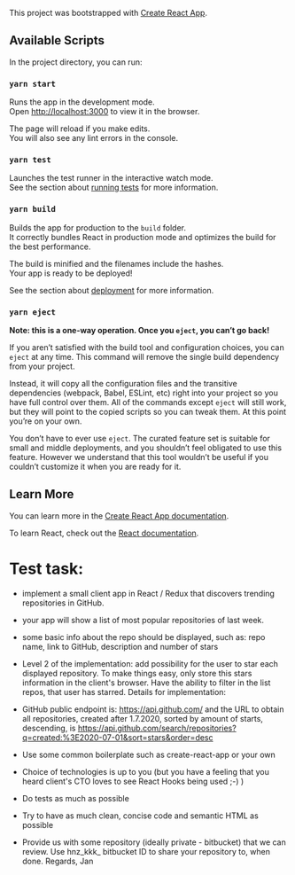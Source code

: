 This project was bootstrapped with [Create React App](https://github.com/facebook/create-react-app).

## Available Scripts

In the project directory, you can run:

### `yarn start`

Runs the app in the development mode.<br />
Open [http://localhost:3000](http://localhost:3000) to view it in the browser.

The page will reload if you make edits.<br />
You will also see any lint errors in the console.

### `yarn test`

Launches the test runner in the interactive watch mode.<br />
See the section about [running tests](https://facebook.github.io/create-react-app/docs/running-tests) for more information.

### `yarn build`

Builds the app for production to the `build` folder.<br />
It correctly bundles React in production mode and optimizes the build for the best performance.

The build is minified and the filenames include the hashes.<br />
Your app is ready to be deployed!

See the section about [deployment](https://facebook.github.io/create-react-app/docs/deployment) for more information.

### `yarn eject`

**Note: this is a one-way operation. Once you `eject`, you can’t go back!**

If you aren’t satisfied with the build tool and configuration choices, you can `eject` at any time. This command will remove the single build dependency from your project.

Instead, it will copy all the configuration files and the transitive dependencies (webpack, Babel, ESLint, etc) right into your project so you have full control over them. All of the commands except `eject` will still work, but they will point to the copied scripts so you can tweak them. At this point you’re on your own.

You don’t have to ever use `eject`. The curated feature set is suitable for small and middle deployments, and you shouldn’t feel obligated to use this feature. However we understand that this tool wouldn’t be useful if you couldn’t customize it when you are ready for it.

## Learn More

You can learn more in the [Create React App documentation](https://facebook.github.io/create-react-app/docs/getting-started).

To learn React, check out the [React documentation](https://reactjs.org/).





# Test task:

- implement a small client app in React / Redux that discovers trending repositories in GitHub.

- your app will show a list of most popular repositories of last week.
 - some basic info about the repo should be displayed, such as: repo name, link to GitHub, description and number of stars
- Level 2 of the implementation: add possibility for the user to star each displayed repository. To make things easy, only store this stars information in the client's browser. Have the ability to filter in the list repos, that user has starred.
Details for implementation:

* GitHub public endpoint is: https://api.github.com/ and the URL to obtain all repositories, created after 1.7.2020, sorted by amount of starts, descending, is https://api.github.com/search/repositories?q=created:%3E2020-07-01&sort=stars&order=desc

* Use some common boilerplate such as create-react-app or your own

* Choice of technologies is up to you (but you have a feeling that you heard client's CTO loves to see React Hooks being used ;-) )
* Do tests as much as possible
* Try to have as much clean, concise code and semantic HTML as possible

* Provide us with some repository (ideally private - bitbucket) that we can review. Use hnz_kkk_ bitbucket ID to share your repository to, when done.
Regards, Jan